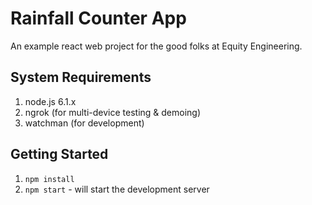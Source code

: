 # Rainfall Counter App

An example react web project for the good folks at Equity Engineering.

## System Requirements

1. node.js 6.1.x
2. ngrok (for multi-device testing & demoing)
3. watchman (for development)

## Getting Started

1. ``npm install``
2. ``npm start`` - will start the development server
